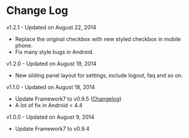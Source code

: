 # Change Log

v1.2.1 - Updated on August 22, 2014
*   Replace the original checkbox with new styled checkbox in mobile phone.
*   Fix many style bugs in Android.

v1.2.0 - Updated on August 19, 2014
*   New silding panel layout for settings, include logout, faq and so on.

v1.1.0 - Updated on August 18, 2014
*   Update Framework7 to v0.9.5 ([Changelog](https://github.com/nolimits4web/Framework7/blob/master/CHANGELOG.md))
*   A lot of fix in Android < 4.4

v1.0.0 - Updated on August 9, 2014
*   Update Framework7 to v0.9.4

